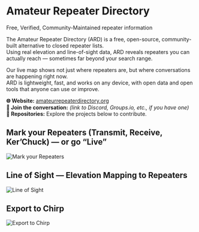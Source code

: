 # Amateur Repeater Directory
Free, Verified, Community-Maintained repeater information

The Amateur Repeater Directory (ARD) is a free, open-source, community-built alternative to closed repeater lists.  
Using real elevation and line-of-sight data, ARD reveals repeaters you can actually reach — sometimes far beyond your search range.

Our live map shows not just where repeaters are, but where conversations are happening right now.  
ARD is lightweight, fast, and works on any device, with open data and open tools that anyone can use or improve.

**🌐 Website:** [amateurrepeaterdirectory.org](https://amateurrepeaterdirectory.org)  
**💬 Join the conversation:** *(link to Discord, Groups.io, etc., if you have one)*  
**📂 Repositories:** Explore the projects below to contribute.

## Mark your Repeaters (Transmit, Receive, Ker’Chuck) — or go “Live”
![Mark your Repeaters](https://github.com/user-attachments/assets/0679cb02-fab2-4ef6-9796-2a1c1c53a7a8)

## Line of Sight — Elevation Mapping to Repeaters
![Line of Sight](https://github.com/user-attachments/assets/d9cc945c-ebc6-4557-ac89-22c471d5ced5)

## Export to Chirp
![Export to Chirp](https://github.com/user-attachments/assets/7a675177-1872-4f51-a8af-aef22d5a50b7)
